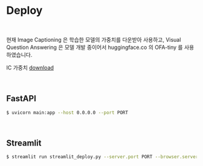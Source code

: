 # Deploy

<br>

현재 Image Captioning 은 학습한 모델의 가중치를 다운받아 사용하고, Visual Question Answering 은 모델 개발 중이어서 huggingface.co 의 OFA-tiny 를 사용하였습니다.

IC 가중치 [download](https://drive.google.com/file/d/1oj76AgNxzTb1WfhsdMcIOoZXl0SKbxqa/view?usp=sharing)

<br>

## FastAPI

```bash
$ uvicorn main:app --host 0.0.0.0 --port PORT
```



<br>

## Streamlit

```bash
$ streamlit run streamlit_deploy.py --server.port PORT --browser.serverAddress 0.0.0.0
```